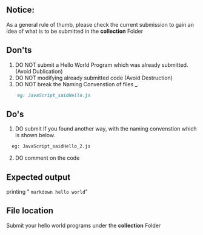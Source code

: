 ## Notice:
As a general rule of thumb, please check the current submission to gain an idea of what is to be submitted
in the **collection** Folder

## Don'ts

1. DO NOT submit a Hello World Program which was already submitted. (Avoid Dublication)
2. DO NOT modifying already submitted code (Avoid Destruction)
3. DO NOT break the Naming Convenstion of files <Name of the Language>_<said Hello>.<extension>
```markdown
    eg: JavaScript_saidHello.js
```
## Do's
1. DO submit If you found another way, with the naming convenstion which is shown below.
 ```markdown
   eg: JavaScript_saidHello_2.js
```
2. DO comment on the code
    
## Expected output

printing " ```markdown hello world```"

## File location

Submit your hello world programs under the **collection** Folder
